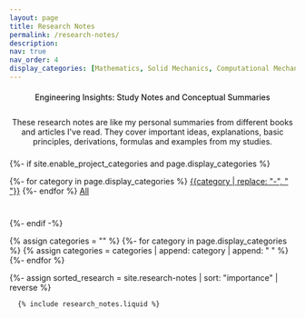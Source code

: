 ```yaml
---
layout: page
title: Research Notes
permalink: /research-notes/
description: 
nav: true
nav_order: 4
display_categories: [Mathematics, Solid Mechanics, Computational Mechanics, Numerical Methods, Fracture Mechanics, Finite Element Methods]
---
```


<!-- pages/projects.md -->

<h4 style = "font-weight:500;text-align:center;padding-bottom:8px;"> Engineering Insights: Study Notes and Conceptual Summaries </h4>

<p style = "text-align:center;padding-bottom:8px;"> These research notes are like my personal summaries from different books and articles I've read. They cover important ideas, explanations, basic principles, derivations, formulas and examples from my studies. </p>


<div class="blog__categories">
  <div class="container">

  {%- if site.enable_project_categories and page.display_categories %}
    <div class="button-group filter-button-group text-center" style="margin-bottom: 40px">
      {%- for category in page.display_categories %}
        <a class="category-link btn btn-sm btn-primary" data-category=".{{category | downcase}}" href="#">{{category | replace: "-", " "}}</a>
      {%- endfor %}
      <a class=" all-link btn btn-sm btn-primary active" href="#">All</a> 
  </div>
</div>
  {%- endif -%}



  {% assign categories = "" %}
  {%- for category in page.display_categories %}
    {% assign categories = categories | append: category | append: " " %}
  {%- endfor %}

  <!-- Display categorized projects -->
  {%- assign sorted_research = site.research-notes | sort: "importance" | reverse %}
  <!-- Generate cards for each project -->
    
      {% include research_notes.liquid %}
</div>